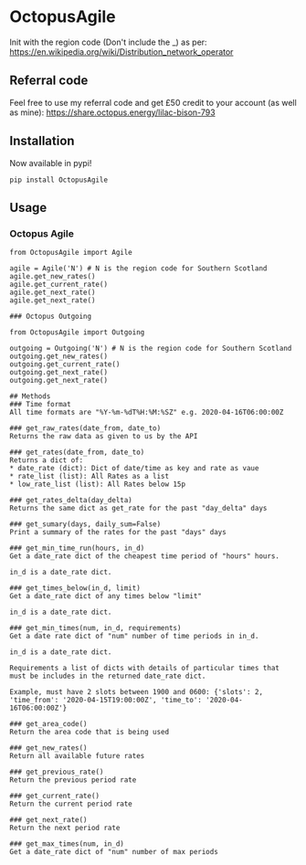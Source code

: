 # OctopusAgile

Init with the region code (Don't include the \_) as per: https://en.wikipedia.org/wiki/Distribution_network_operator

## Referral code

Feel free to use my referral code and get £50 credit to your account (as well as mine): https://share.octopus.energy/lilac-bison-793

## Installation

Now available in pypi!

```
pip install OctopusAgile
```

## Usage

### Octopus Agile

```
from OctopusAgile import Agile

agile = Agile('N') # N is the region code for Southern Scotland
agile.get_new_rates()
agile.get_current_rate()
agile.get_next_rate()
agile.get_next_rate()

### Octopus Outgoing

from OctopusAgile import Outgoing

outgoing = Outgoing('N') # N is the region code for Southern Scotland
outgoing.get_new_rates()
outgoing.get_current_rate()
outgoing.get_next_rate()
outgoing.get_next_rate()

## Methods
### Time format
All time formats are "%Y-%m-%dT%H:%M:%SZ" e.g. 2020-04-16T06:00:00Z

### get_raw_rates(date_from, date_to)
Returns the raw data as given to us by the API

### get_rates(date_from, date_to)
Returns a dict of:
* date_rate (dict): Dict of date/time as key and rate as vaue
* rate_list (list): All Rates as a list
* low_rate_list (list): All Rates below 15p

### get_rates_delta(day_delta)
Returns the same dict as get_rate for the past "day_delta" days

### get_sumary(days, daily_sum=False)
Print a summary of the rates for the past "days" days

### get_min_time_run(hours, in_d)
Get a date_rate dict of the cheapest time period of "hours" hours.

in_d is a date_rate dict.

### get_times_below(in_d, limit)
Get a date_rate dict of any times below "limit"

in_d is a date_rate dict.

### get_min_times(num, in_d, requirements)
Get a date rate dict of "num" number of time periods in in_d.

in_d is a date_rate dict.

Requirements a list of dicts with details of particular times that must be includes in the returned date_rate dict.

Example, must have 2 slots between 1900 and 0600: {'slots': 2, 'time_from': '2020-04-15T19:00:00Z', 'time_to': '2020-04-16T06:00:00Z'}

### get_area_code()
Return the area code that is being used

### get_new_rates()
Return all available future rates

### get_previous_rate()
Return the previous period rate

### get_current_rate()
Return the current period rate

### get_next_rate()
Return the next period rate

### get_max_times(num, in_d)
Get a date_rate dict of "num" number of max periods
```
